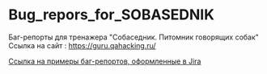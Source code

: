 # Bug_repors_for_SOBASEDNIK
Баг-репорты для тренажера "Собаседник. Питомник говорящих собак"
Ссылка на сайт : https://guru.qahacking.ru/

<a href="https://drive.google.com/drive/folders/1lqKdvTu3cU8Mz1E6XfiuXP4opcKx_a3o?usp=sharing">Ссылка на примеры баг-репортов, оформленные в Jira</a>  
